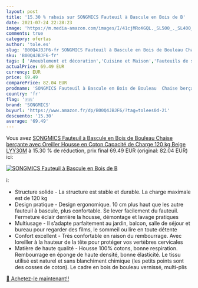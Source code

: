 ```yaml
---
layout: post
title: '15.30 % rabais sur SONGMICS Fauteuil à Bascule en Bois de B'
date: 2021-07-24 22:28:23
image: 'https://m.media-amazon.com/images/I/41cjMRoKGQL._SL500_._SL400_.jpg'
comments: true
category: ofertas
author: 'tole.es'
slug: 'B00Q4JBJF6-fr SONGMICS Fauteuil à Bascule en Bois de Bouleau Chaise...'
sku: 'B00Q4JBJF6-fr'
tags: [ 'Ameublement et décoration','Cuisine et Maison','Fauteuils de salon à bascule','Fauteuils et chaises pour salon','Fauteuils relaxants','Meubles','Meubles de salon','songmics', ]
actualPrice: 69.49 EUR
currency: EUR
price: 69.49
comparePrice: 82.04 EUR
prodname: 'SONGMICS Fauteuil à Bascule en Bois de Bouleau  Chaise berçante  avec Oreiller  Housse en Coton  Capacité de Charge 120 kg  Beige LYY30M'
country: 'fr'
flag: '🇫🇷'
brand: 'SONGMICS'
buyurl: 'https://www.amazon.fr/dp/B00Q4JBJF6/?tag=tolees0d-21'
descuento: '15.30'
average: '69.49'
---
```


Vous avez [SONGMICS Fauteuil à Bascule en Bois de Bouleau  Chaise berçante  avec Oreiller  Housse en Coton  Capacité de Charge 120 kg  Beige LYY30M](https://www.amazon.fr/dp/B00Q4JBJF6/?tag=tolees0d-21)  à  15.30 % de réduction, prix final  69.49 EUR (original: 82.04 EUR) ici:

[![SONGMICS Fauteuil à Bascule en Bois de B](https://m.media-amazon.com/images/I/41cjMRoKGQL._SL500_._SL400_.jpg)](https://www.amazon.fr/dp/B00Q4JBJF6/?tag=tolees0d-21)

ℹ️:

- Structure solide - La structure est stable et durable. La charge maximale est de 120 kg
- Design pratique - Design ergonomique. 10 cm plus haut que les autre fauteuil à bascule, plus confortable. Se lever facilement du fauteuil. Fermeture éclair derrière la housse, démontage et lavage pratiques
- Multiusage - Il s’adapte parfaitement au jardin, balcon, salle de séjour et bureau pour regarder des films, le sommeil ou lire en toute détente
- Confort excellent - Très confortable en raison du rembourrage. Avec loreiller à la hauteur de la tête pour protéger vos vertèbres cervicales
- Matière de haute qualité - Housse 100% cotons, bonne respiration. Rembourrage en éponge de haute densité, bonne élasticité. Le tissu utilisé est naturel et sans blanchiment chimique (les petits points sont des cosses de coton). Le cadre en bois de bouleau vernissé, multi-plis

[🛒 Achetez-le maintenant!!](https://www.amazon.fr/dp/B00Q4JBJF6/?tag=tolees0d-21)
